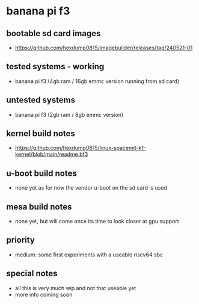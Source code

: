 # banana pi f3

## bootable sd card images

- https://github.com/hexdump0815/imagebuilder/releases/tag/240521-01

## tested systems - working

- banana pi f3 (4gb ram / 16gb emmc version running from sd card)

## untested systems

- banana pi f3 (2gb ram / 8gb emmc version)

## kernel build notes

- https://github.com/hexdump0815/linux-spacemit-k1-kernel/blob/main/readme.bf3

## u-boot build notes

- none yet as for now the vendor u-boot on the sd card is used

## mesa build notes

- none yet, but will come once its time to look closer at gpu support

## priority

- medium: some first experiments with a useable riscv64 sbc

## special notes

- all this is very much wip and not that useable yet
- more info coming soon
